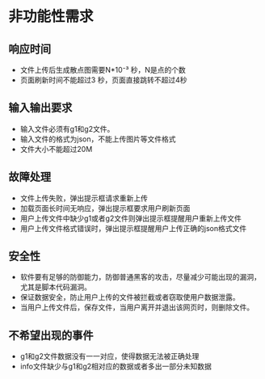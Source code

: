 # 非功能性需求
## 响应时间

- 文件上传后生成散点图需要N*10⁻³ 秒，N是点的个数  
- 页面刷新时间不能超过3 秒，页面直接跳转不超过4秒  
   
## 输入输出要求

- 输入文件必须有g1和g2文件。
- 输入文件的格式为json，不能上传图片等文件格式  
- 文件大小不能超过20M  

## 故障处理

- 文件上传失败，弹出提示框请求重新上传  
- 加载页面长时间无响应，弹出提示框要求用户刷新页面  
- 用户上传文件中缺少g1或者g2文件则弹出提示框提醒用户重新上传文件
- 用户上传文件格式错误时，弹出提示框提醒用户上传正确的json格式文件
   
## 安全性

- 软件要有足够的防御能力，防御普通黑客的攻击，尽量减少可能出现的漏洞，尤其是脚本代码漏洞。    
- 保证数据安全，防止用户上传的文件被拦截或者窃取使用户数据泄露。  
- 当用户上传文件后，保存文件，当用户离开并退出该网页时，则删除文件。

## 不希望出现的事件

- g1和g2文件数据没有一一对应，使得数据无法被正确处理  
- info文件缺少与g1和g2相对应的数据或者多出一部分未知数据

